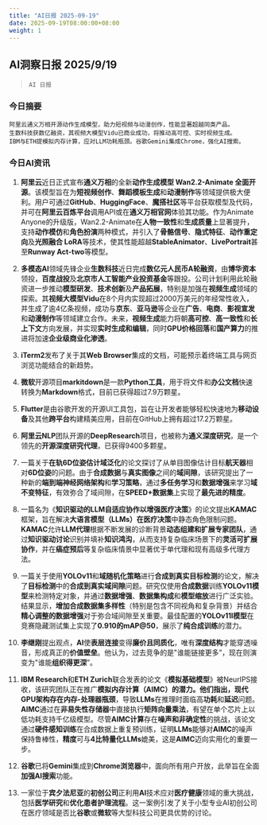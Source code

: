 ```yaml
---
title: "AI日报 2025-09-19"
date: 2025-09-19T08:00:00+08:00
weight: 1
---
```


## AI洞察日报 2025/9/19

>  `AI 日报` 



### **今日摘要**

```
阿里云通义万相开源动作生成模型，助力短视频与动漫创作，性能显著超越同类产品。
生数科技获数亿融资，其视频大模型Vidu已商业成功，将推动高可控、实时视频生成。
IBM与ETH提模拟内存计算，应对LLM功耗瓶颈。谷歌Gemini集成Chrome，强化AI搜索。
```



### **今日AI资讯**

1.  **阿里云**近日正式宣布**通义万相**的全新**动作生成模型 Wan2.2-Animate 全面开源**。该模型旨在为**短视频创作**、**舞蹈模板生成**和**动漫制作**等领域提供极大便利。用户可通过**GitHub**、**HuggingFace**、**魔搭社区**等平台获取模型及代码，并可在**阿里云百炼平台**调用API或在**通义万相官网**体验其功能。作为Animate Anyone的升级版，Wan2.2-Animate在**人物一致性**和**生成质量**上显著提升，支持**动作模仿**和**角色扮演**两种模式，并引入了**骨骼信号**、**隐式特征**、**动作重定向**及**光照融合 LoRA**等技术，使其性能超越**StableAnimator**、**LivePortrait**甚至**Runway Act-two**等模型。

2.  **多模态AI**领域先锋企业**生数科技**近日完成**数亿元人民币A轮融资**，由**博华资本**领投，**百度战投**及**北京市人工智能产业投资基金**等跟投。公司计划利用此轮融资进一步推动**模型研发**、**技术创新**及**产品拓展**，特别是加强在**视频生成**领域的探索。其**视频大模型Vidu**在8个月内实现超过2000万美元的年经常性收入，并生成了逾4亿条视频，成功与**京东**、**亚马逊**等企业在**广告**、**电商**、**影视宣发**和**动漫制作**等领域建立合作。未来，**视频生成**能力将朝**高可控**、**高一致性**和**长上下文**方向发展，并实现**实时生成和编辑**，同时**GPU价格回落**和**国产算力**的推进将加速**企业级商业化渗透**。

3.  **iTerm2**发布了关于其**Web Browser**集成的文档，可能预示着终端工具与网页浏览功能结合的新趋势。

4.  **微软**开源项目**markitdown**是一款**Python工具**，用于将文件和**办公文档**快速转换为**Markdown**格式，目前已获得超过7.9万颗星。

5.  **Flutter**是由谷歌开发的开源UI工具包，旨在让开发者能够轻松快速地为**移动设备**及其他**跨平台**构建精美应用，目前在GitHub上拥有超过17.2万颗星。

6.  **阿里云NLP**团队开源的**DeepResearch**项目，也被称为**通义深度研究**，是一个领先的**开源深度研究代理**，已获得9400多颗星。

7.  一篇关于**在轨6D位姿估计域泛化**的论文探讨了从单目图像估计目标**航天器**相对**6D位姿**的问题。由于**合成数据**与**真实图像**之间的**域间隙**，该研究提出了一种新的**端到端神经网络架构**和**学习策略**，通过**多任务学习**和**数据增强**来学习**域不变特征**，有效弥合了域间隙，在**SPEED+数据集**上实现了**最先进的精度**。

8.  一篇名为《**知识驱动的LLM自适应协作以增强医疗决策**》的论文提出**KAMAC**框架，旨在解决**大语言模型（LLMs）**在**医疗决策**中静态角色限制问题。**KAMAC**允许**LLM代理**根据不断发展的诊断背景**动态组建和扩展专家团队**，通过**知识驱动讨论**识别并填补**知识鸿沟**，从而支持复杂临床场景下的**灵活可扩展协作**，并在**癌症预后**等复杂临床情景中显著优于单代理和现有高级多代理方法。

9.  一篇关于使用**YOLOv11**和**域随机化策略**进行**合成到真实目标检测**的论文，解决了**目标检测**中的**合成到真实域间隙**问题。研究仅使用**合成数据**训练**YOLOv11模型**来检测特定对象，并通过**数据增强**、**数据集构成**和**模型缩放**进行广泛实验。结果显示，**增加合成数据集多样性**（特别是包含不同视角和复杂背景）并结合**精心调整的数据增强**对于弥合域间隙至关重要。最佳配置的**YOLOv11l模型**在竞赛隐藏测试集上实现了**0.910的mAP@50**，展示了**纯合成训练**的潜力。

10. **李继刚**提出观点，**AI**使**表层连接**变得**廉价且同质化**，唯有**深度结构**才能穿透噪音，形成真正的**价值壁垒**。他认为，过去竞争的是"谁能链接更多”，现在则演变为"谁能**组织得更深**”。

11. **IBM Research**和**ETH Zurich**联合发表的论文《**模拟基础模型**》被NeurIPS接收，该研究团队正在推广**模拟内存计算（AIMC）**的潜力。他们指出，现代GPU架构存在**内存-处理器瓶颈**，导致**LLMs**在推理时面临高**功耗**和**延迟**问题。**AIMC**通过在**非易失性存储器**中直接执行**矩阵向量乘法**，有望在单个芯片上以低功耗支持千亿级模型。尽管**AIMC计算**存在**噪声和非确定性**的挑战，该论文通过**硬件感知训练**在合成数据上重复预训练，证明**LLMs**能够对**AIMC**的噪声保持鲁棒性，**精度**可与**4比特量化LLMs**媲美，这是**AIMC**迈向实用化的重要一步。

12. **谷歌**已将**Gemini**集成到**Chrome浏览器**中，面向所有用户开放，此举旨在全面**加强AI搜索**功能。

13. 一家位于**宾夕法尼亚**的**初创公司**正利用**AI**技术应对**医疗健康**领域的重大挑战，包括**医学研究**和**优化患者护理流程**。这一案例引发了关于小型专业AI初创公司在医疗领域是否比**谷歌**或**微软**等大型科技公司更具优势的讨论。